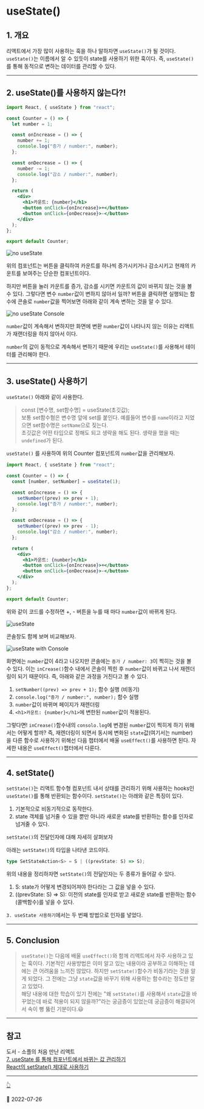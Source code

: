 # useState()

## 1. 개요

리액트에서 가장 많이 사용하는 훅을 하나 말하자면 `useState()`가 될 것이다. `useState()`는 이름에서 알 수 있듯이 state를 사용하기 위한 훅이다. 즉, `useState()`를 통해 동적으로 변하는 데이터를 관리할 수 있다.

***

## 2. useState()를 사용하지 않는다?!

```jsx
import React, { useState } from "react";

const Counter = () => {
  let number = 1;

  const onIncrease = () => {
    number += 1;
    console.log("증가 / number:", number);
  };

  const onDecrease = () => {
    number -= 1;
    console.log("감소 / number:", number);
  };

  return (
    <div>
      <h1>카운트: {number}</h1>
      <button onClick={onIncrease}>+</button>
      <button onClick={onDecrease}>-</button>
    </div>
  );
};

export default Counter;
```

![no useState](../../image/React/UseState/noUseState.png)

위의 컴포넌트는 버튼을 클릭하여 카운트를 하나씩 증가시키거나 감소시키고 현재의 카운트를 보여주는 단순한 컴포넌트이다.

하지만 버튼을 눌러 카운트를 증가, 감소를 시키면 카운트의 값이 바뀌지 않는 것을 볼 수 있다. 그렇다면 변수 `number`값이 변하지 않아서 일까? 버튼을 클릭하면 실행되는 함수에 콘솔로 `number`값을 찍어보면 아래와 같이 계속 변하는 것을 알 수 있다.

![no useState Console](../../image/React/UseState/nuUseStateConsole.png)

`number`값이 계속해서 변하지만 화면에 변환 `number`값이 나타나지 않는 이유는 리액트가 재랜더링을 하지 않아서 이다.

`number`의 값이 동적으로 계속해서 변하기 때문에 우리는 `useState()`를 사용해서 테이터를 관리해야 한다.

***

## 3. useState() 사용하기

`useState()` 아래와 같이 사용한다.

> const \[변수명, set함수명] = useState(초깃값);\
> 보통 set함수혐은 변수명 앞에 set를 붙인다. 예를들어 변수를 `name`이라고 지었으면 set함수명은 `setName`으로 짖는다.\
> 초깃값은 어떤 타입으로 정해도 되고 생략을 해도 된다. 생략을 했을 때는 `undefined`가 된다.

`useState()` 를 사용하여 위의 Counter 컴포넌트의 `number`값을 관리해보자.

```jsx
import React, { useState } from "react";

const Counter = () => {
  const [number, setNumber] = useState(1);

  const onIncrease = () => {
    setNumber((prev) => prev + 1);
    console.log("증가 / number:", number);
  };

  const onDecrease = () => {
    setNumber((prev) => prev - 1);
    console.log("감소 / number:", number);
  };

  return (
    <div>
      <h1>카운트: {number}</h1>
      <button onClick={onIncrease}>+</button>
      <button onClick={onDecrease}>-</button>
    </div>
  );
};

export default Counter;
```

위와 같이 코드를 수정하면 +, - 버튼을 누를 때 마다 `number`값이 바뀌게 된다.

![useState](../../image/React/UseState/useState.png)

콘솔창도 함께 보며 비교해보자.

![useState with Console](../../image/React/UseState/useStateConsole.png)

화면에는 `number`값이 4라고 나오지만 콘솔에는 `증가 / number: 3`이 찍히는 것을 볼 수 있다. 이는 `inCrease()`함수 내에서 콘솔이 찍힌 후 `number`값이 바뀌고 나서 재렌더링이 되기 때문이다. 즉, 아래와 같은 과정을 거친다고 볼 수 있다.

1. `setNumber((prev) => prev + 1);` 함수 실행 (비동기)
2. `console.log("증가 / number:", number);` 함수 실행
3. `number`값이 바뀌며 페이지가 재렌더링
4. `<h1>카운트: {number}</h1>`에 변한된 `number`값이 적용된다.

그렇다면! `inCrease()`함수내의 `consolo.log`에 변경된 `number`값이 찍히게 하기 위해서는 어떻게 할까? 즉, 재렌더링이 되면서 동시에 변화된 `state`값(여기서는 number)을 다른 함수로 사용하기 위해선 다음 챕터에서 배울 `useEffect()`를 사용하면 된다. 자세한 내용은 `useEffect()`챕터에서 다룬다.

***

## 4. setState()

`setState()`는 리액트 함수형 컴포넌트 내서 상태를 관리하기 위해 사용하는 hooks인 `useState()`를 통해 반환되는 함수이다. `setState()`는 아래와 같은 특징이 있다.

1. 기본적으로 비동기적으로 동작한다.
2. state 객체를 넘거줄 수 있을 뿐만 아니라 새로운 state를 반환하는 함수를 인자로 넘겨줄 수 있다.

`setState()`의 전달인자에 대해 자세히 살펴보자

아래는 `setState()`의 타입을 나타낸 코드이다.

```typescript
type SetStateAction<S> = S | ((prevState: S) => S);
```

위의 내용을 정리하자면 `setState()`의 전달인자는 두 종류가 들어갈 수 있다.

1. S: state가 어떻게 변경되어져야 한다라는 그 값을 넣을 수 있다.
2. ((prevState: S) => S): 이전의 state를 인자로 받고 새로운 state를 반환하는 함수(콜백함수)를 넣을 수 있다.

`3. useState 사용하기`에서는 두 번째 방법으로 인자를 넣었다.

***

## 5. Conclusion

> `useState()`는 다음에 배울 `useEffect()`와 함께 리액트에서 자주 사용하고 있는 훅이다. 기본적인 사용방법은 이미 알고 있는 내용이라 공부하고 이해하는 데에는 큰 어려움을 느끼진 않았다. 하지만 `setState()`함수가 비동기라는 것을 알게 되었다. 그 전에는 그냥 `state`값을 바꾸기 위해 사용하는 함수라는 정도만 알고 있었다.\
> 해당 내용에 대한 학습이 있기 전에는 "왜 `setState()`를 사용해서 `state`값을 바꾸었는데 바로 적용이 되지 않을까?"라는 궁금증이 있었는데 궁금증이 해결되어서 속이 뻥 뚫린 기분이다.😃

***

## 참고

도서 - 소플의 처음 만난 리액트\
[7. useState 를 통해 컴포넌트에서 바뀌는 값 관리하기](https://react.vlpt.us/basic/07-useState.html)\
[React의 setState() 제대로 사용하기](https://velog.io/@devjade/React%EC%9D%98-setState-%EC%A0%9C%EB%8C%80%EB%A1%9C-%EC%82%AC%EC%9A%A9%ED%95%98%EA%B8%B0)

***

[👆](UseState.md#usestate)

📅 2022-07-26
